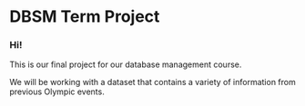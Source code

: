 # DBSM Term Project 
### **Hi!** 

This is our final project for our database management course. 

We will be working with a dataset that contains a variety of information from previous Olympic events. 

